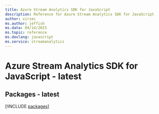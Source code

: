 ```yaml
---
title: Azure Stream Analytics SDK for JavaScript
description: Reference for Azure Stream Analytics SDK for JavaScript
author: xirzec
ms.author: jeffish
ms.data: 04/14/2023
ms.topic: reference
ms.devlang: javascript
ms.service: streamanalytics
---
```

# Azure Stream Analytics SDK for JavaScript - latest
## Packages - latest
[!INCLUDE [packages](stream-analytics-index.md)]